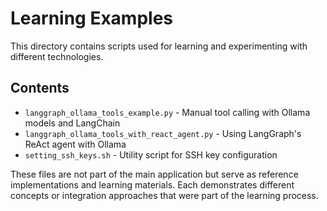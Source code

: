 # Learning Examples

This directory contains scripts used for learning and experimenting with different technologies.

## Contents

- `langgraph_ollama_tools_example.py` - Manual tool calling with Ollama models and LangChain
- `langgraph_ollama_tools_with_react_agent.py` - Using LangGraph's ReAct agent with Ollama
- `setting_ssh_keys.sh` - Utility script for SSH key configuration

These files are not part of the main application but serve as reference implementations and learning materials. Each demonstrates different concepts or integration approaches that were part of the learning process.
